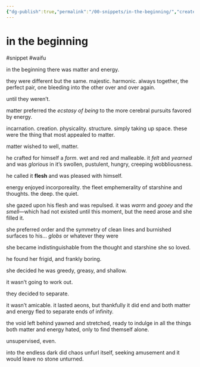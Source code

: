 ```yaml
---
{"dg-publish":true,"permalink":"/00-snippets/in-the-beginning/","created":"2025-02-21T14:10:50.441-06:00","updated":"2024-12-05T15:39:10.241-06:00"}
---
```


# in the beginning
#snippet #waifu

in the beginning there was matter and energy.

they were different but the same. majestic. harmonic. always together, the perfect pair, one bleeding into the other over and over again.

until they weren’t.

matter preferred the *ecstasy of being* to the more cerebral pursuits favored by energy. 

incarnation. creation. physicality. structure. simply taking up space. these were the thing that most appealed to matter.

matter wished to well, matter.

he crafted for himself a *form*. wet and red and malleable. it *felt* and *yearned* and was *glorious* in it’s swollen, pustulent, hungry, creeping wobbliousness.

he called it **flesh** and was pleased with himself.

energy enjoyed incorporeality. the fleet emphemerality of starshine and thoughts. the deep. the quiet.

she gazed upon his flesh and was repulsed. it was *warm* and *gooey* and *the smell*—which had not existed until this moment, but the need arose and she filled it.

she preferred order and the symmetry of clean lines and burnished surfaces to his… *globs* or whatever they were

she became indistinguishable from the thought and starshine she so loved.

he found her frigid, and frankly boring.

she decided he was greedy, greasy, and shallow.

it wasn’t going to work out.

they decided to separate. 

it wasn’t amicable. it lasted aeons, but thankfully it did end and both matter and energy fled to separate ends of infinity.

the void left behind yawned and stretched, ready to indulge in all the things both matter and energy hated, only to find themself alone. 

unsupervised, even.

into the endless dark did chaos unfurl itself, seeking amusement and it would leave no stone unturned.